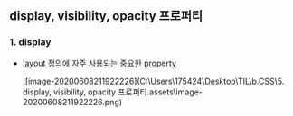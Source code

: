 ## display, visibility, opacity 프로퍼티



### 1. display

- <u>layout 정의에 자주 사용되는 중요한 property</u>

  ![image-20200608211922226](C:\Users\175424\Desktop\TIL\b.CSS\5. display, visibility, opacity 프로퍼티.assets\image-20200608211922226.png)